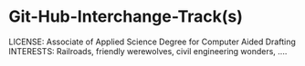 # Git-Hub-Interchange-Track(s)
LICENSE:  Associate of Applied Science Degree for Computer Aided Drafting
INTERESTS:  Railroads, friendly werewolves, civil engineering wonders, ....
